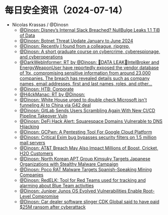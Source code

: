 # 每日安全资讯（2024-07-14）

- Nicolas Krassas / @Dinosn
  - [@Dinosn: Disney’s Internal Slack Breached? NullBulge Leaks 1.1 TiB of Data](https://twitter.com/Dinosn/status/1812194353500332320)
  - [@Dinosn: Botnet Threat Update January to June 2024](https://twitter.com/Dinosn/status/1812169720193552621)
  - [@Dinosn: Recently I found from a colleague, ripgrep,](https://twitter.com/Dinosn/status/1812169116247040477)
  - [@Dinosn: A short graduate course on cybercrime, cyberespionage, and cyberoperations](https://twitter.com/Dinosn/status/1812168826240327911)
  - [@DarkWebInformer: RT by @Dinosn: 🚨DATA LEAK🚨IntelBroker and EnergyWeaponUser have reportedly exposed the vendor database of 1tx, compromising sensitive information from around 23,000 companies. The breach has revealed details such as company names, email addresses, first and last names, roles, and other…](https://twitter.com/DarkWebInformer/status/1812145169887535462)
  - [@Dinosn: HTB: Corporate](https://twitter.com/Dinosn/status/1812143357025472607)
  - [@H4ckManac: RT by @Dinosn:](https://twitter.com/H4ckManac/status/1812055880227025078)
  - [@Dinosn: White House urged to double check Microsoft isn't funneling AI to China via G42 deal](https://twitter.com/Dinosn/status/1811974648063471922)
  - [@Dinosn: GitLab Sends Users Scrambling Again With New CI/CD Pipeline Takeover Vuln](https://twitter.com/Dinosn/status/1811974593902416012)
  - [@Dinosn: DeFi Hack Alert: Squarespace Domains Vulnerable to DNS Hijacking](https://twitter.com/Dinosn/status/1811974456891285928)
  - [@Dinosn: GCPwn: A Pentesting Tool For Google Cloud Platform](https://twitter.com/Dinosn/status/1811970764100293102)
  - [@Dinosn: Critical Exim bug bypasses security filters on 1.5 million mail servers](https://twitter.com/Dinosn/status/1811970712468386099)
  - [@Dinosn: AT&T Breach May Also Impact Millions of Boost, Cricket, H2O Customers](https://twitter.com/Dinosn/status/1811970675126538421)
  - [@Dinosn: North Korean APT Group Kimsuky Targets Japanese Organizations with Stealthy Malware Campaign](https://twitter.com/Dinosn/status/1811970638078181554)
  - [@Dinosn: Poco RAT Malware Targets Spanish-Speaking Mining Companies](https://twitter.com/Dinosn/status/1811962454328393985)
  - [@Dinosn: RedELK: Tool for Red Teams used for tracking and alarming about Blue Team activities](https://twitter.com/Dinosn/status/1811962392084988305)
  - [@Dinosn: Juniper Junos OS Evolved Vulnerabilities Enable Root-Level Compromise](https://twitter.com/Dinosn/status/1811962357117034622)
  - [@Dinosn: Car dealer software slinger CDK Global said to have paid $25M ransom after cyberattack](https://twitter.com/Dinosn/status/1811962325013782556)
